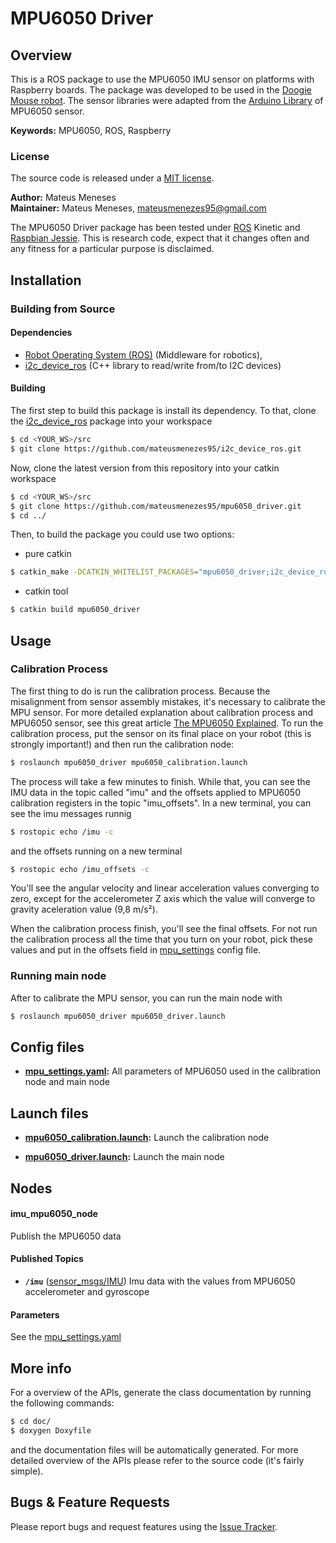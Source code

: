 # MPU6050 Driver

## Overview

This is a ROS package to use the MPU6050 IMU sensor on platforms with Raspberry boards. The package was developed to be used in the [Doogie Mouse robot]. The sensor libraries were adapted from the [Arduino Library] of MPU6050 sensor.

**Keywords:** MPU6050, ROS, Raspberry

### License

The source code is released under a [MIT license](LICENSE).

**Author:** Mateus Meneses  
**Maintainer:** Mateus Meneses, mateusmenezes95@gmail.com

The MPU6050 Driver package has been tested under [ROS] Kinetic and [Raspbian Jessie]. This is research code, expect that it changes often and any fitness for a particular purpose is disclaimed.

## Installation

### Building from Source

#### Dependencies

- [Robot Operating System (ROS)](http://wiki.ros.org) (Middleware for robotics),
- [i2c_device_ros] (C++ library to read/write from/to I2C devices)

#### Building

The first step to build this package is install its dependency. To that, clone the [i2c_device_ros] package into your workspace

```sh
$ cd <YOUR_WS>/src
$ git clone https://github.com/mateusmenezes95/i2c_device_ros.git
```

Now, clone the latest version from this repository into your catkin workspace

```sh
$ cd <YOUR_WS>/src
$ git clone https://github.com/mateusmenezes95/mpu6050_driver.git
$ cd ../
```

Then, to build the package you could use two options:

- pure catkin
```sh
$ catkin_make -DCATKIN_WHITELIST_PACKAGES="mpu6050_driver;i2c_device_ros;
```
- catkin tool
```sh
$ catkin build mpu6050_driver
```
## Usage

### Calibration Process

The first thing to do is run the calibration process. Because the misalignment from sensor assembly mistakes, it's necessary to calibrate the MPU sensor. For more detailed explanation about calibration process and MPU6050 sensor, see this great article [The MPU6050 Explained]. To run the calibration process, put the sensor on its final place on your robot (this is strongly important!) and then run the calibration node:

```sh
$ roslaunch mpu6050_driver mpu6050_calibration.launch
```

The process will take a few minutes to finish. While that, you can see the IMU data in the topic called "imu" and the offsets applied to MPU6050 calibration registers in the topic "imu_offsets". In a new terminal, you can see the imu messages runnig

```sh
$ rostopic echo /imu -c
```

and the offsets running on a new terminal

```sh
$ rostopic echo /imu_offsets -c
```

You'll see the angular velocity and linear acceleration values converging to zero, except for the accelerometer Z axis which the value will converge to gravity aceleration value (9,8 m/s²).

When the calibration process finish, you'll see the final offsets. For not run the calibration process all the time that
you turn on your robot, pick these values and put in the offsets field in [mpu_settings](config/mpu_settings.yaml) config file.

### Running main node

After to calibrate the MPU sensor, you can run the main node with

```sh
$ roslaunch mpu6050_driver mpu6050_driver.launch
```

## Config files

* **[mpu_settings.yaml]:** All parameters of MPU6050 used in the calibration node and main node

## Launch files

* **[mpu6050_calibration.launch](launch/mpu6050_calibration.launch):** Launch the calibration node

* **[mpu6050_driver.launch](launch/mpu6050_driver.launch):** Launch the main node

## Nodes

#### imu_mpu6050_node

Publish the MPU6050 data

#### Published Topics
* **`/imu`** ([sensor_msgs/IMU])
Imu data with the values from MPU6050 accelerometer and gyroscope


#### Parameters

See the [mpu_settings.yaml]

## More info

For a overview of the APIs, generate the class documentation by running the following commands:
```sh
$ cd doc/
$ doxygen Doxyfile
```
and the documentation files will be automatically generated.
For more detailed overview of the APIs please refer to the source code (it's fairly simple).

## Bugs & Feature Requests

Please report bugs and request features using the [Issue Tracker](https://github.com/mateusmenezes95/mpu6050_driver/issues).

[ROS]: http://www.ros.org
[rviz]: http://wiki.ros.org/rviz
[Eigen]: http://eigen.tuxfamily.org
[std_srvs/Trigger]: http://docs.ros.org/api/std_srvs/html/srv/Trigger.html
[sensor_msgs/Imu]: http://docs.ros.org/api/sensor_msgs/html/msg/Imu.html
[Doogie Mouse robot]: https://github.com/Brazilian-Institute-of-Robotics/doogie
[Arduino Library]: https://github.com/ElectronicCats/mpu6050
[Raspbian Jessie]: https://www.raspberrypi.org/downloads/raspbian/
[i2c_device_ros]: https://github.com/mateusmenezes95/i2c_device_ros
[The MPU6050 Explained]: https://mjwhite8119.github.io/Robots/mpu6050
[mpu_settings.yaml]: config/mpu_settings.yaml
